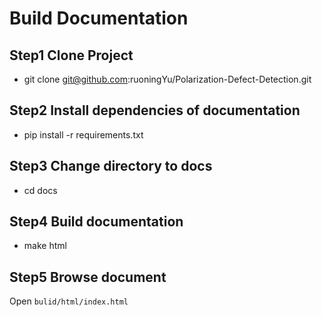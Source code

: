 # Build Documentation


## Step1 Clone Project

- git clone git@github.com:ruoningYu/Polarization-Defect-Detection.git

## Step2 Install dependencies of documentation

- pip install -r requirements.txt

## Step3 Change directory to docs

- cd docs

## Step4 Build documentation

- make html

## Step5 Browse document

Open `bulid/html/index.html`